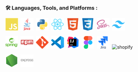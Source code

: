 ### 🛠️ Languages, Tools, and Platforms :
<img alt="javascript" src="https://raw.githubusercontent.com/devicons/devicon/1119b9f84c0290e0f0b38982099a2bd027a48bf1/icons/javascript/javascript-plain.svg" height="40px" width="40px">&nbsp;
<img alt="java" src="https://raw.githubusercontent.com/devicons/devicon/55609aa5bd817ff167afce0d965585c92040787a/icons/java/java-original-wordmark.svg" height="40px" width="40px">&nbsp;
<img alt="python" src="https://raw.githubusercontent.com/devicons/devicon/55609aa5bd817ff167afce0d965585c92040787a/icons/python/python-original.svg" height="40px" width="40px">&nbsp;
<img alt="react" src="https://raw.githubusercontent.com/devicons/devicon/1119b9f84c0290e0f0b38982099a2bd027a48bf1/icons/react/react-original.svg" height="40px" width="40px">&nbsp;
<img alt="html" src="https://raw.githubusercontent.com/devicons/devicon/1119b9f84c0290e0f0b38982099a2bd027a48bf1/icons/html5/html5-original.svg" height="40px" width="40px">&nbsp;
<img alt="css" src="https://raw.githubusercontent.com/devicons/devicon/1119b9f84c0290e0f0b38982099a2bd027a48bf1/icons/css3/css3-original.svg" height="40px" width="40px">&nbsp;
<img alt="sass" src="https://raw.githubusercontent.com/devicons/devicon/1119b9f84c0290e0f0b38982099a2bd027a48bf1/icons/sass/sass-original.svg" height="40px" width="40px">&nbsp;
<img alt="tailwind css" src="https://raw.githubusercontent.com/devicons/devicon/1119b9f84c0290e0f0b38982099a2bd027a48bf1/icons/tailwindcss/tailwindcss-plain.svg" height="40px" width="40px">&nbsp;

<img alt="spring" src="https://raw.githubusercontent.com/devicons/devicon/55609aa5bd817ff167afce0d965585c92040787a/icons/spring/spring-original-wordmark.svg" height="40px" width="40px">&nbsp;
<img alt="npm" src="https://raw.githubusercontent.com/devicons/devicon/1119b9f84c0290e0f0b38982099a2bd027a48bf1/icons/npm/npm-original-wordmark.svg" height="40px" width="40px">&nbsp;
<img alt="git" src="https://raw.githubusercontent.com/devicons/devicon/1119b9f84c0290e0f0b38982099a2bd027a48bf1/icons/git/git-original.svg" height="40px" width="40px">&nbsp;
<img alt="vscode" src="https://raw.githubusercontent.com/devicons/devicon/1119b9f84c0290e0f0b38982099a2bd027a48bf1/icons/vscode/vscode-original.svg" height="40px" width="40px">&nbsp;
<img alt="intellij" src="https://raw.githubusercontent.com/devicons/devicon/55609aa5bd817ff167afce0d965585c92040787a/icons/intellij/intellij-original.svg" height="40px" width="40px">&nbsp;
<img alt="figma" src="https://raw.githubusercontent.com/devicons/devicon/55609aa5bd817ff167afce0d965585c92040787a/icons/figma/figma-original.svg" height="40px" width="40px">&nbsp;
<img alt="jira" src="https://raw.githubusercontent.com/devicons/devicon/1119b9f84c0290e0f0b38982099a2bd027a48bf1/icons/jira/jira-original-wordmark.svg" height="40px" width="40px">&nbsp;
<img alt="shopify" src="https://cdn.shopify.com/shopifycloud/brochure/assets/brand-assets/shopify-logo-shopping-bag-full-color-66166b2e55d67988b56b4bd28b63c271e2b9713358cb723070a92bde17ad7d63.svg" height="40px" width="40px">&nbsp;

<img alt="node" src="https://raw.githubusercontent.com/devicons/devicon/1119b9f84c0290e0f0b38982099a2bd027a48bf1/icons/nodejs/nodejs-original.svg" height="40px" width="40px">&nbsp;
<img alt="node" src="https://raw.githubusercontent.com/devicons/devicon/refs/heads/master/icons/express/express-original-wordmark.svg" height="40px" width="40px">&nbsp;

<!-- <img alt="webpack" src="https://raw.githubusercontent.com/devicons/devicon/1119b9f84c0290e0f0b38982099a2bd027a48bf1/icons/webpack/webpack-original.svg" height="40px" width="40px">&nbsp; -->
<!-- <img alt="yarn" src="https://raw.githubusercontent.com/devicons/devicon/1119b9f84c0290e0f0b38982099a2bd027a48bf1/icons/yarn/yarn-original.svg" height="40px" width="40px">&nbsp; -->
<!-- <img alt="slack" src="https://raw.githubusercontent.com/devicons/devicon/1119b9f84c0290e0f0b38982099a2bd027a48bf1/icons/slack/slack-original.svg" height="40px" width="40px">&nbsp; -->

<!--
### :fire: My Weekly Stats :
### [![BurakAy's weekly WakaTime stats](https://github-readme-stats.vercel.app/api/wakatime?username=burakay)](https://github.com/anuraghazra/github-readme-stats)
-->

<!--
**BurakAy/burakay** is a ✨ _special_ ✨ repository because its `README.md` (this file) appears on your GitHub profile.

Here are some ideas to get you started:

- 🔭 I’m currently working on ...
- 🌱 I’m currently learning ...
- 👯 I’m looking to collaborate on ...
- 🤔 I’m looking for help with ...
- 💬 Ask me about ...
- 📫 How to reach me: ...
- 😄 Pronouns: ...
- ⚡ Fun fact: ...
-->
